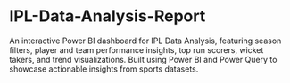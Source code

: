 # IPL-Data-Analysis-Report
An interactive Power BI dashboard for IPL Data Analysis, featuring season filters, player and team performance insights, top run scorers, wicket takers, and trend visualizations. Built using Power BI and Power Query to showcase actionable insights from sports datasets.
